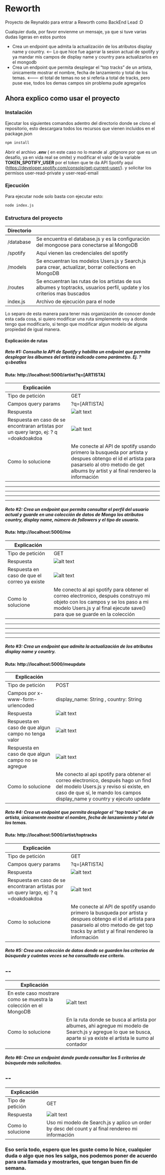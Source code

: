 # Reworth
Proyecto de Reynaldo para entrar a Reworth como BackEnd Lead :D

Cualquier duda, por favor envienme un mensaje, ya que si tuve varias dudas ligeras en estos puntos

- Crea un endpoint que admita la actualización de los atributos display name y country. <-- Lo que hice fue agarrar la sesion actual de spotify y ya mandar mis campos de display name y country para actualizarlos en el mongodb
- Crea un endpoint que permita desplegar el “top tracks” de un artista, únicamente mostrar el nombre, fecha de lanzamiento y total de los temas. <--- el total de temas no se si refería a total de tracks, pero puse ese, todos los demas campos sin problema pude agregarlos

## Ahora explico como usar el proyecto

### Instalación

Ejecutar los siguientes comandos adentro del directorio donde se clono el repositorio, esto descargara todos los recursos que vienen incluidos en el package.json

```sh
npm install
```

Abrir el archivo **.env** ( en este caso no lo mande al .gitignore por que es un desafío, ya en vida real se omite) y modificar el valor de la variable **TOKEN_SPOTIFY_USER** por el token que te da API Spotify aquí  (https://developer.spotify.com/console/get-current-user/).  y solicitar los permisos user-read-private y user-read-email

### Ejecución

Para ejecutar node solo basta con ejecutar esto:

```sh
node index.js
```

### Estructura del proyecto

| Directorio |  |
| ------ | ------ |
| /database | Se encuentra el database.js y es la configuración del mongoose para conectarse al MongoDB |
| /spotify | Aquí vienen las credenciales del spotify |
| /models | Se encuentran los modelos Users.js y Search.js para crear, actualizar, borrar collections en MongoDB |
| /routes | Se encuentran las rutas de los artistas de sus albumes y toptracks, usuarios perfil, update y los criterios mas buscados |
| index.js | Archivo de ejecución para el node |

Lo separo de esta manera para tener más organización de conocer donde esta cada cosa, si quiero modificar una ruta simplemente voy a donde tengo que modificarlo, si tengo que modificar algun modelo de alguna propiedad de igual manera.


#### Explicación de rutas

##### Reto #1: *Consulta la API de Spotify y habilita un endpoint que permita desplegar los álbumes del artista indicado como parámetro. Ej. ?q=beatles*

#### Ruta: http://localhost:5000/artist?q=[ARTISTA]

| Explicación |  |
| ------ | ------ |
| Tipo de petición | GET |
| Campos query params | ?q=[ARTISTA]|
| Respuesta | ![alt text](https://copoadminpro.s3.us-east-2.amazonaws.com/Captura%20de%20Pantalla%202021-08-14%20a%20la%28s%29%201.40.08.png) |
| Respuesta en caso de se encontraran artistas por un query largo, ej: ? q =doakdoakdoa | ![alt text](https://copoadminpro.s3.us-east-2.amazonaws.com/Captura%20de%20Pantalla%202021-08-14%20a%20la%28s%29%201.40.00.png) |
| Como lo solucione |Me conecte al API de spotify usando primero la busqueda por artista y despues obtengo el id el artista para pasarselo al otro metodo de get albums by artist y al final rendereo la información|

------
------
------
------


##### Reto #2: *Crea un endpoint que permita consultar el perfil del usuario actual y guarde en una colección de datos de Mongo los atributos country, display name, número de followers y el tipo de usuario.*

#### Ruta: http://localhost:5000/me

| Explicación |  |
| ------ | ------ |
| Tipo de petición | GET |
| Respuesta | ![alt text](https://copoadminpro.s3.us-east-2.amazonaws.com/Captura+de+Pantalla+2021-08-14+a+la(s)+1.27.53.png) |
| Respuesta en caso de que el correo ya existe | ![alt text](https://copoadminpro.s3.us-east-2.amazonaws.com/Captura%20de%20Pantalla%202021-08-14%20a%20la%28s%29%201.30.03.png) |
| Como lo solucione | Me conecto al api spotify para obtener el correo electronico, después construyo mi objeto con los campos y se los paso a mi modelo Users.js y al final ejecute save() para que se guarde en la colección |


------
------
------
------


##### Reto #3: *Crea un endpoint que admita la actualización de los atributos display name y country.*

#### Ruta: http://localhost:5000/meupdate

| Explicación |  |
| ------ | ------ |
| Tipo de petición | POST |
| Campos por x-www-form-urlencoded | display_name: String , country: String|
| Respuesta | ![alt text](https://copoadminpro.s3.us-east-2.amazonaws.com/Captura%20de%20Pantalla%202021-08-14%20a%20la%28s%29%201.33.42.png) |
| Respuesta en caso de que algun campo no tenga valor | ![alt text](https://copoadminpro.s3.us-east-2.amazonaws.com/Captura+de+Pantalla+2021-08-14+a+la(s)+1.34.09.png) |
| Respuesta en caso de que algun campo no se agregue | ![alt text](https://copoadminpro.s3.us-east-2.amazonaws.com/Captura+de+Pantalla+2021-08-14+a+la(s)+1.34.22.png) |
| Como lo solucione | Me conecto al api spotify para obtener el correo electronico, después hago un find del modelo Users.js y reviso si existe, en caso de que sí, le mando los campos display_name y country y ejecuto update |

##### Reto #4: *Crea un endpoint que permita desplegar el “top tracks” de un artista, únicamente mostrar el nombre, fecha de lanzamiento y total de los temas.*

#### Ruta: http://localhost:5000/artist/toptracks

| Explicación |  |
| ------ | ------ |
| Tipo de petición | GET |
| Campos query params | ?q=[ARTISTA]|
| Respuesta | ![alt text](https://copoadminpro.s3.us-east-2.amazonaws.com/Captura+de+Pantalla+2021-08-14+a+la(s)+1.44.58.png) |
| Respuesta en caso de se encontraran artistas por un query largo, ej: ? q =doakdoakdoa | ![alt text](https://copoadminpro.s3.us-east-2.amazonaws.com/Captura%20de%20Pantalla%202021-08-14%20a%20la%28s%29%201.40.00.png) |
| Como lo solucione | Me conecte al API de spotify usando primero la busqueda por artista y despues obtengo el id el artista para pasarselo al otro metodo de get top tracks by artist y al final rendereo la información  |

##### Reto #5: *Crea una colección de datos donde se guarden los criterios de búsqueda y cuántas veces se ha consultado ese criterio.*

--
--

| Explicación |  |
| ------ | ------ |
| En este caso mostrare como se muestra la colección en el MongoDB | ![alt text](https://copoadminpro.s3.us-east-2.amazonaws.com/Captura+de+Pantalla+2021-08-14+a+la(s)+1.48.30.png) |
| Como lo solucione | En la ruta donde se busca al artista por albumes, ahi agregue mi modelo de Search.js y agregue lo que se busca, aparte si ya existe el artista le sumo al contador |

##### Reto #6: *Crea un endpoint donde pueda consultar los 5 criterios de búsqueda más solicitados.*

--
--

| Explicación |  |
| ------ | ------ |
| Tipo de petición | GET |
| Respuesta |![alt text](https://copoadminpro.s3.us-east-2.amazonaws.com/Captura+de+Pantalla+2021-08-14+a+la(s)+1.55.45.png) |
| Como lo solucione | Uso mi modelo de Search.js y aplico un order by desc del count y al final rendereo mi información |

### Eso sería todo, espero que les guste como lo hice, cualquier duda o algo que nos les salga, nos podemos poner de acuerdo para una llamada y mostrarles, que tengan buen fin de semana.
